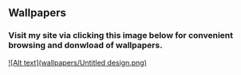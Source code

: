 ## Wallpapers
### Visit my site via clicking this image below for convenient browsing and donwload of wallpapers.
[![Alt text](wallpapers/Untitled design.png)](https://daniel20140101.github.io/Wallpapers/)
